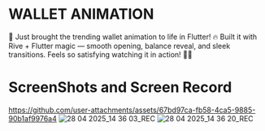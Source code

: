 # WALLET ANIMATION

🚀 Just brought the trending wallet animation to life in Flutter! 🔥
Built it with Rive + Flutter magic — smooth opening, balance reveal, and sleek transitions.
Feels so satisfying watching it in action! 💸✨

# ScreenShots and Screen Record

https://github.com/user-attachments/assets/67bd97ca-fb58-4ca5-9885-90b1af9976a4
![28 04 2025_14 36 03_REC](https://github.com/user-attachments/assets/10b91b3b-6481-4ffe-8a5f-0e1421a859b5)
![28 04 2025_14 36 20_REC](https://github.com/user-attachments/assets/3a03369c-4f61-49d6-b8d7-33e945006f9f)


